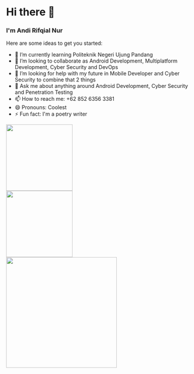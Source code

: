 # Hi there 👋

### I'm Andi Rifqial Nur

Here are some ideas to get you started:

- 🌱 I’m currently learning Politeknik Negeri Ujung Pandang
- 👯 I’m looking to collaborate as Android Development, Multiplatform Development, Cyber Security and DevOps
- 🤔 I’m looking for help with my future in Mobile Developer and Cyber Security to combine that 2 things
- 💬 Ask me about anything around Android Development, Cyber Security and Penetration Testing
- 📫 How to reach me: +62 852 6356 3381
- 😄 Pronouns: Coolest
- ⚡ Fun fact: I'm a poetry writer

<p align="left">
<a href="https://github.com/Aran276">
  <img height="180em" src="https://github-readme-stats.vercel.app/api?username=Aran276&count_private=true&show_icons=true&theme=radical"/><br>
  <img height="180em" src="https://github-readme-stats-eight-theta.vercel.app/api/top-langs/?username=Aran276&layout=compact&langs_count=8&theme=algolia"/><br>
  <img height="300cm" src="https://github-readme-stats.vercel.app/api/top-langs/?username=Aran276&show_icons=true&theme=radical"/>
</a>
</p>
